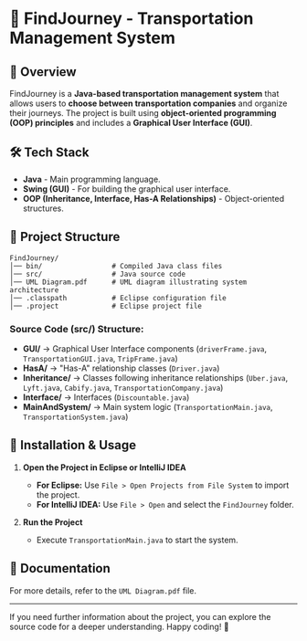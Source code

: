 # 🚗 FindJourney - Transportation Management System

## 📌 Overview

FindJourney is a **Java-based transportation management system** that allows users to **choose between transportation companies** and organize their journeys. The project is built using **object-oriented programming (OOP) principles** and includes a **Graphical User Interface (GUI)**.

## 🛠️ Tech Stack

- **Java** - Main programming language.
- **Swing (GUI)** - For building the graphical user interface.
- **OOP (Inheritance, Interface, Has-A Relationships)** - Object-oriented structures.

## 📂 Project Structure

```
FindJourney/
│── bin/                 # Compiled Java class files
│── src/                 # Java source code
│── UML Diagram.pdf      # UML diagram illustrating system architecture
│── .classpath           # Eclipse configuration file
│── .project             # Eclipse project file
```

### **Source Code (src/) Structure:**
- **GUI/** → Graphical User Interface components (`driverFrame.java`, `TransportationGUI.java`, `TripFrame.java`)
- **HasA/** → "Has-A" relationship classes (`Driver.java`)
- **Inheritance/** → Classes following inheritance relationships (`Uber.java`, `Lyft.java`, `Cabify.java`, `TransportationCompany.java`)
- **Interface/** → Interfaces (`Discountable.java`)
- **MainAndSystem/** → Main system logic (`TransportationMain.java`, `TransportationSystem.java`)

## 🚀 Installation & Usage

1. **Open the Project in Eclipse or IntelliJ IDEA**  
   - **For Eclipse:** Use `File > Open Projects from File System` to import the project.
   - **For IntelliJ IDEA:** Use `File > Open` and select the `FindJourney` folder.

2. **Run the Project**  
   - Execute `TransportationMain.java` to start the system.

## 📜 Documentation

For more details, refer to the `UML Diagram.pdf` file.

---

If you need further information about the project, you can explore the source code for a deeper understanding. Happy coding! 🚀

